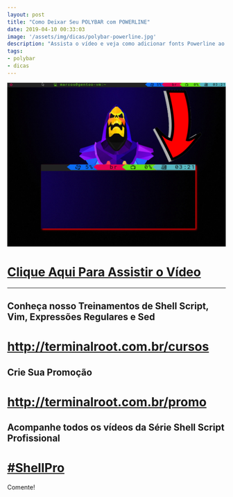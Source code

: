 ```yaml
---
layout: post
title: "Como Deixar Seu POLYBAR com POWERLINE"
date: 2019-04-10 00:33:03
image: '/assets/img/dicas/polybar-powerline.jpg'
description: "Assista o vídeo e veja como adicionar fonts Powerline ao Polybar"
tags:
- polybar
- dicas
---
```


![Como Deixar Seu POLYBAR com POWERLINE](/assets/img/dicas/polybar-powerline.jpg )

# [Clique Aqui Para Assistir o Vídeo](https://youtu.be/-iNkTSunmZ4)

***

## Conheça nosso Treinamentos de Shell Script, Vim, Expressões Regulares e Sed
# <http://terminalroot.com.br/cursos>

## Crie Sua Promoção
# <http://terminalroot.com.br/promo>

## Acompanhe todos os vídeos da **Série Shell Script Profissional**
# [#ShellPro](http://bit.ly/shell-pro-root)

Comente!

<script async src="https://pagead2.googlesyndication.com/pagead/js/adsbygoogle.js"></script>

<!-- Informat -->
<ins class="adsbygoogle"
 style="display:block"
 data-ad-client="ca-pub-2838251107855362"
 data-ad-slot="2327980059"
 data-ad-format="auto"
 data-full-width-responsive="true"></ins>

<script>
(adsbygoogle = window.adsbygoogle || []).push({});
</script>

